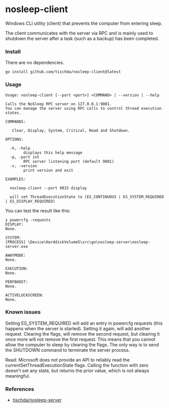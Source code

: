 ﻿# nosleep-client

Windows CLI utility (client) that prevents the computer from entering sleep.

The client communicates with the server via RPC and is mainly used to
shutdown the server after a task (such as a backup) has been completed.

### Install

There are no dependencies.

~~~
go install github.com/tischda/nosleep-client@latest
~~~

### Usage

~~~
Usage: nosleep-client [--port <port>] <COMMAND> | --version | --help

Calls the NoSleep RPC server on 127.0.0.1:9001.
You can manage the server using RPC calls to control thread execution states.

COMMANDS:

   Clear, Display, System, Critical, Read and Shutdown.

OPTIONS:

  -h, -help
        displays this help message
  -p, -port int
        RPC server listening port (default 9001)
  -v, -version
        print version and exit

EXAMPLES:

  nosleep-client --port 9015 display

  will set ThreadExecutionState to (ES_CONTINUOUS | ES_SYSTEM_REQUIRED | ES_DISPLAY_REQUIRED)
~~~

You can test the result like this:

~~~
❯ powercfg -requests
DISPLAY:
None.

SYSTEM:
[PROCESS] \Device\HarddiskVolume5\src\go\nosleep-server\nosleep-server.exe

AWAYMODE:
None.

EXECUTION:
None.

PERFBOOST:
None.

ACTIVELOCKSCREEN:
None.
~~~

### Known issues

Setting ES_SYSTEM_REQUIRED will add an entry in powercfg requests (this happens when the
server is started). Setting it again, will add another request. Clearing the flags, will
remove the second request, but clearing it once more will not remove the first request.
This means that you cannot allow the computer to sleep by clearing the flags. The only
way is to send the SHUTDOWN command to terminate the server process.


Read: Microsoft does not provide an API to reliably read the currentSetThreadExecutionState
flags. Calling the function with zero doesn't set any state, but returns the prior value,
which is not always meaningful.

### References

* [tischda/nosleep-server](/tischda/nosleep-server)
